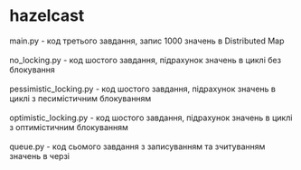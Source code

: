 # hazelcast <br />
main.py - код третього завдання, запис 1000 значень в Distributed Map <br /> <br />
no_locking.py - код шостого завдання, підрахунок значень в циклі без блокування <br /> <br />
pessimistic_locking.py - код шостого завдання, підрахунок значень в циклі з песимістичним блокуванням <br /> <br />
optimistic_locking.py - код шостого завдання, підрахунок значень в циклі з оптимістичним блокуванням <br /> <br />
queue.py - код сьомого завдання з записуванням та зчитуванням значень в черзі <br /> 
